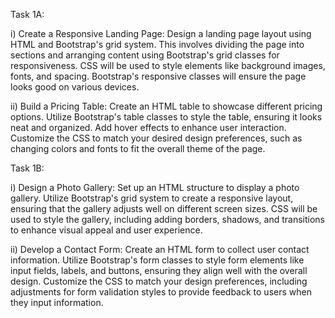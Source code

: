 

Task 1A:

i) Create a Responsive Landing Page: Design a landing page layout using HTML and Bootstrap's grid system. This involves dividing the page into sections and arranging content using Bootstrap's grid classes for responsiveness. CSS will be used to style elements like background images, fonts, and spacing. Bootstrap's responsive classes will ensure the page looks good on various devices.

ii) Build a Pricing Table: Create an HTML table to showcase different pricing options. Utilize Bootstrap's table classes to style the table, ensuring it looks neat and organized. Add hover effects to enhance user interaction. Customize the CSS to match your desired design preferences, such as changing colors and fonts to fit the overall theme of the page.

Task 1B:

i) Design a Photo Gallery: Set up an HTML structure to display a photo gallery. Utilize Bootstrap's grid system to create a responsive layout, ensuring that the gallery adjusts well on different screen sizes. CSS will be used to style the gallery, including adding borders, shadows, and transitions to enhance visual appeal and user experience.

ii) Develop a Contact Form: Create an HTML form to collect user contact information. Utilize Bootstrap's form classes to style form elements like input fields, labels, and buttons, ensuring they align well with the overall design. Customize the CSS to match your design preferences, including adjustments for form validation styles to provide feedback to users when they input information.
